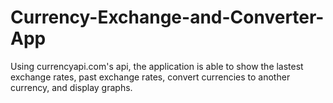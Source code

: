 # Currency-Exchange-and-Converter-App
Using currencyapi.com's api, the application is able to show the lastest exchange rates, past exchange rates, convert currencies to another currency, and display graphs.
